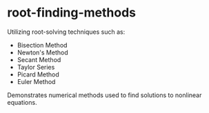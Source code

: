 # root-finding-methods
Utilizing root-solving techniques such as:
* Bisection Method
* Newton's Method
* Secant Method
* Taylor Series
* Picard Method
* Euler Method

Demonstrates numerical methods used to find solutions to nonlinear equations. 


